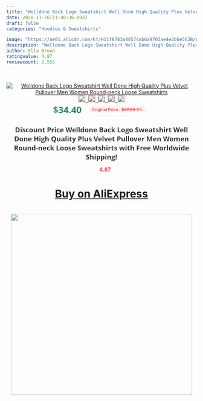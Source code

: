 ```yaml
---
title: "Welldone Back Logo Sweatshirt Well Done High Quality Plus Velvet Pullover Men Women Round-neck Loose Sweatshirts"
date: 2020-11-26T11:40:36.892Z
draft: false
categories: "Hoodies & Sweatshirts"

image: "https://ae01.alicdn.com/kf/H11f8783a08574ab6a9703ae4e2b6e562B/Welldone-Back-Logo-Sweatshirt-Well-Done-High-Quality-Plus-Velvet-Pullover-Men-Women-Round-neck-Loose.jpg"
description: "Welldone Back Logo Sweatshirt Well Done High Quality Plus Velvet Pullover Men Women Round-neck Loose Sweatshirts"
author: Ella Brown
ratingvalue: 4.87
reviewcount: 2.555
---
```

<br>
<div style="text-align: center;">
<a href="https://s.click.aliexpress.com/e/_ANQhxr" target="_blank" rel="nofollow noopener noreferrer"><img alt="Welldone Back Logo Sweatshirt Well Done High Quality Plus Velvet Pullover Men Women Round-neck Loose Sweatshirts" class="magnifier-image" src="https://ae01.alicdn.com/kf/H11f8783a08574ab6a9703ae4e2b6e562B/Welldone-Back-Logo-Sweatshirt-Well-Done-High-Quality-Plus-Velvet-Pullover-Men-Women-Round-neck-Loose.jpg_640x640.jpg">
<br>
<img style="border:1px solid salmon" src="https://ae01.alicdn.com/kf/H11f8783a08574ab6a9703ae4e2b6e562B/Welldone-Back-Logo-Sweatshirt-Well-Done-High-Quality-Plus-Velvet-Pullover-Men-Women-Round-neck-Loose.jpg_120x120.jpg">&nbsp;&nbsp;<img style="border:1px solid salmon" src="https://ae01.alicdn.com/kf/H6ed1cbd6fff744df9201ca94f7ccf4b2f/Welldone-Back-Logo-Sweatshirt-Well-Done-High-Quality-Plus-Velvet-Pullover-Men-Women-Round-neck-Loose.jpg_120x120.jpg">&nbsp;&nbsp;<img style="border:1px solid salmon" src="https://ae01.alicdn.com/kf/H7db118285c364528b17df5e899d8058dH/Welldone-Back-Logo-Sweatshirt-Well-Done-High-Quality-Plus-Velvet-Pullover-Men-Women-Round-neck-Loose.jpg_120x120.jpg">&nbsp;&nbsp;<img style="border:1px solid salmon" src="https://ae01.alicdn.com/kf/He0a347a6e16b44fdbeda0a3fffc89cf0W/Welldone-Back-Logo-Sweatshirt-Well-Done-High-Quality-Plus-Velvet-Pullover-Men-Women-Round-neck-Loose.jpg_120x120.jpg">&nbsp;&nbsp;<img style="border:1px solid salmon" src="https://ae01.alicdn.com/kf/Ha3fbc65ca53d48068f764450d5be1f3bP/Welldone-Back-Logo-Sweatshirt-Well-Done-High-Quality-Plus-Velvet-Pullover-Men-Women-Round-neck-Loose.jpg_120x120.jpg"></a></div><br0>
<div style="text-align: center;"><span style="background-color: white; border: 0px; box-sizing: border-box; color: seagreen; display: inline-block; font-family: &quot;open sans&quot; , &quot;arial&quot; , &quot;helvetica&quot; , sans-serif , &quot;heiti&quot;; font-size: 24px; font-stretch: inherit; font-weight: 700; line-height: inherit; margin: 0px 10px 0px 0px; padding: 0px; vertical-align: middle;">$34.40 </span>
<span style="background: rgb(255 , 241 , 241); border-radius: 3px; border: 0px; box-sizing: border-box; color: #ff4747; display: inline-block; font-family: inherit; font-size: 12px; font-stretch: inherit; font-style: inherit; font-variant: inherit; font-weight: 600; line-height: inherit; margin: 0px; padding: 2px 5px; transform: scale(0.9); vertical-align: middle;">Original Price : <b style="text-decoration: line-through;">$37.80 </b> 9%&nbsp;&nbsp;</span></div>
<h1 style="color: #333333; display: inline-block; font-family: &quot;open sans&quot; , &quot;arial&quot; , &quot;helvetica&quot; , sans-serif , &quot;heiti&quot;; font-size: 18px; font-stretch: inherit; font-weight: 700; text-align: center;">Discount Price Welldone Back Logo Sweatshirt Well Done High Quality Plus Velvet Pullover Men Women Round-neck Loose Sweatshirts with Free Worldwide Shipping!</h1>
<div style="color: #ff4747; text-align: center;">
<img src="https://4.bp.blogspot.com/-M0ZcTcb-5uY/XleCXlxnR4I/AAAAAAAAAEc/OrjgMkXV1oMQFaCRZj5HQwOCBcu3w1FegCPcBGAYYCw/s1600/star.png" style="height: 15px;">&nbsp;<b>4.87</b></div>
<div class="button_cont" align="center"><a class="buynow_a" href="https://s.click.aliexpress.com/e/_ANQhxr" target="_blank" rel="nofollow noopener noreferrer"><H1>Buy on AliExpress</H1></a></div><br>
<div class="separator" style="clear: both; text-align: center;">
<img src="https://lh3.googleusercontent.com/-pTy5HemUv9M/XlePHvY0dAI/AAAAAAAAAE4/0nX5iRUoIWY8eMW9Dpxeirr157OZliDIgCLcBGAsYHQ/s1600/badge.gif" width="480">
</div>
